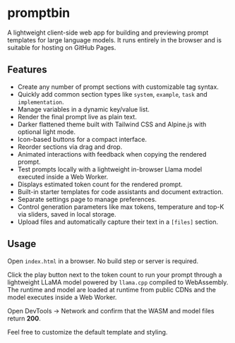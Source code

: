 # promptbin

A lightweight client-side web app for building and previewing prompt templates for large language models. It runs entirely in the browser and is suitable for hosting on GitHub Pages.

## Features

- Create any number of prompt sections with customizable tag syntax.
- Quickly add common section types like `system`, `example`, `task` and `implementation`.
- Manage variables in a dynamic key/value list.
- Render the final prompt live as plain text.
- Darker flattened theme built with Tailwind CSS and Alpine.js with optional light mode.
- Icon-based buttons for a compact interface.
- Reorder sections via drag and drop.
- Animated interactions with feedback when copying the rendered prompt.
- Test prompts locally with a lightweight in-browser Llama model executed inside a Web Worker.
- Displays estimated token count for the rendered prompt.
- Built-in starter templates for code assistants and document extraction.
- Separate settings page to manage preferences.
- Control generation parameters like max tokens, temperature and top-K via sliders, saved in local storage.
- Upload files and automatically capture their text in a `[files]` section.

## Usage

Open `index.html` in a browser. No build step or server is required.

Click the play button next to the token count to run your prompt through a lightweight LLaMA model powered by `llama.cpp` compiled to WebAssembly. The runtime and model are loaded at runtime from public CDNs and the model executes inside a Web Worker.

Open DevTools → Network and confirm that the WASM and model files return **200**.

Feel free to customize the default template and styling.
